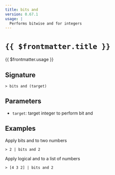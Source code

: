 ```yaml
---
title: bits and
version: 0.67.1
usage: |
  Performs bitwise and for integers
---
```


# <code>{{ $frontmatter.title }}</code>

<div style='white-space: pre-wrap;'>{{ $frontmatter.usage }}</div>

## Signature

```> bits and (target)```

## Parameters

 -  `target`: target integer to perform bit and

## Examples

Apply bits and to two numbers
```shell
> 2 | bits and 2
```

Apply logical and to a list of numbers
```shell
> [4 3 2] | bits and 2
```
